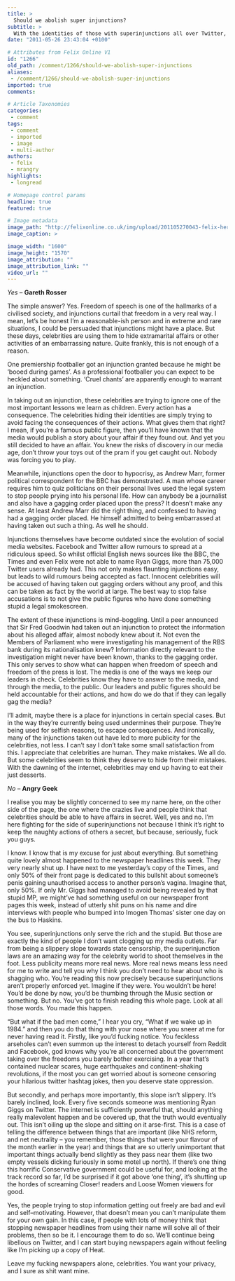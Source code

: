 ```yaml
---
title: >
  Should we abolish super injunctions?
subtitle: >
  With the identities of those with superinjunctions all over Twitter, mentioned in Parliament, and published in the Scottish papers, is it time to rid ourselves of the super injunction?
date: "2011-05-26 23:43:04 +0100"

# Attributes from Felix Online V1
id: "1266"
old_path: /comment/1266/should-we-abolish-super-injunctions
aliases:
 - /comment/1266/should-we-abolish-super-injunctions
imported: true
comments:

# Article Taxonomies
categories:
 - comment
tags:
 - comment
 - imported
 - image
 - multi-author
authors:
 - felix
 - mrangry
highlights:
 - longread

# Homepage control params
headline: true
featured: true

# Image metadata
image_path: "http://felixonline.co.uk/img/upload/201105270043-felix-herald.jpg"
image_caption: >

image_width: "1600"
image_height: "1570"
image_attribution: ""
image_attribution_link: ""
video_url: ""
---
```


_Yes_ – __Gareth Rosser__

The simple answer? Yes. Freedom of speech is one of the hallmarks of a civilised society, and injunctions curtail that freedom in a very real way. I mean, let’s be honest I’m a reasonable-ish person and in extreme and rare situations, I could be persuaded that injunctions might have a place. But these days, celebrities are using them to hide extramarital affairs or other activities of an embarrassing nature. Quite frankly, this is not enough of a reason.

One premiership footballer got an injunction granted because he might be ‘booed during games’. As a professional footballer you can expect to be heckled about something. ‘Cruel chants’ are apparently enough to warrant an injunction.

In taking out an injunction, these celebrities are trying to ignore one of the most important lessons we learn as children. Every action has a consequence. The celebrities hiding their identities are simply trying to avoid facing the consequences of their actions. What gives them that right? I mean, if you’re a famous public figure, then you’ll have known that the media would publish a story about your affair if they found out. And yet you still decided to have an affair. You knew the risks of discovery in our media age, don’t throw your toys out of the pram if you get caught out. Nobody was forcing you to play.

Meanwhile, injunctions open the door to hypocrisy, as Andrew Marr, former political correspondent for the BBC has demonstrated. A man whose career requires him to quiz politicians on their personal lives used the legal system to stop people prying into his personal life. How can anybody be a journalist and also have a gagging order placed upon the press? It doesn’t make any sense. At least Andrew Marr did the right thing, and confessed to having had a gagging order placed. He himself admitted to being embarrassed at having taken out such a thing. As well he should.

Injunctions themselves have become outdated since the evolution of social media websites. Facebook and Twitter allow rumours to spread at a ridiculous speed. So whilst official English news sources like the BBC, the Times and even Felix were not able to name Ryan Giggs, more than 75,000 Twitter users already had. This not only makes flaunting injunctions easy, but leads to wild rumours being accepted as fact. Innocent celebrities will be accused of having taken out gagging orders without any proof, and this can be taken as fact by the world at large. The best way to stop false accusations is to not give the public figures who have done something stupid a legal smokescreen.

The extent of these injunctions is mind–boggling. Until a peer announced that Sir Fred Goodwin had taken out an injunction to protect the information about his alleged affair, almost nobody knew about it. Not even the Members of Parliament who were investigating his management of the RBS bank during its nationalisation knew? Information directly relevant to the investigation might never have been known, thanks to the gagging order. This only serves to show what can happen when freedom of speech and freedom of the press is lost. The media is one of the ways we keep our leaders in check. Celebrities know they have to answer to the media, and through the media, to the public. Our leaders and public figures should be held accountable for their actions, and how do we do that if they can legally gag the media?

I’ll admit, maybe there is a place for injunctions in certain special cases. But in the way they’re currently being used undermines their purpose. They’re being used for selfish reasons, to escape consequences. And ironically, many of the injunctions taken out have led to more publicity for the celebrities, not less. I can’t say I don’t take some small satisfaction from this. I appreciate that celebrities are human. They make mistakes. We all do. But some celebrities seem to think they deserve to hide from their mistakes. With the dawning of the internet, celebrities may end up having to eat their just desserts.

_No_ – __Angry Geek__

I realise you may be slightly concerned to see my name here, on the other side of the page, the one where the crazies live and people think that celebrities should be able to have affairs in secret. Well, yes and no. I’m here fighting for the side of superinjunctions not because I think it’s right to keep the naughty actions of others a secret, but because, seriously, fuck you guys.

I know. I know that is my excuse for just about everything. But something quite lovely almost happened to the newspaper headlines this week. They very nearly shut up. I have next to me yesterday’s copy of the Times, and only 50% of their front page is dedicated to this bullshit about someone’s penis gaining unauthorised access to another person’s vagina. Imagine that, only 50%. If only Mr. Giggs had managed to avoid being revealed by that stupid MP, we might’ve had something useful on our newspaper front pages this week, instead of utterly shit puns on his name and dire interviews with people who bumped into Imogen Thomas’ sister one day on the bus to Haskins.

You see, superinjunctions only serve the rich and the stupid. But those are exactly the kind of people I don’t want clogging up my media outlets. Far from being a slippery slope towards state censorship, the superinjunction laws are an amazing way for the celebrity world to shoot themselves in the foot. Less publicity means more real news. More real news means less need for me to write and tell you why I think you don’t need to hear about who is shagging who. You’re reading this now precisely because superinjunctions aren’t properly enforced yet. Imagine if they were. You wouldn’t be here! You’d be done by now, you’d be thumbing through the Music section or something. But no. You’ve got to finish reading this whole page. Look at all those words. You made this happen.

“But what if the bad men come,” I hear you cry, “What if we wake up in 1984.” and then you do that thing with your nose where you sneer at me for never having read it. Firstly, like you’d fucking notice. You feckless arseholes can’t even summon up the interest to detach yourself from Reddit and Facebook, god knows why you’re all concerned about the government taking over the freedoms you barely bother exercising. In a year that’s contained nuclear scares, huge earthquakes and continent-shaking revolutions, if the most you can get worried about is someone censoring your hilarious twitter hashtag jokes, then you deserve state oppression.

But secondly, and perhaps more importantly, this slope isn’t slippery. It’s barely inclined, look. Every five seconds someone was mentioning Ryan Giggs on Twitter. The internet is sufficiently powerful that, should anything really malevolent happen and be covered up, that the truth would eventually out. This isn’t oiling up the slope and sitting on it arse-first. This is a case of telling the difference between things that are important (like NHS reform, and net neutrality – you remember, those things that were your flavour of the month earlier in the year) and things that are so utterly unimportant that important things actually bend slightly as they pass near them (like two empty vessels dicking furiously in some motel up north). If there’s one thing this horrific Conservative government could be useful for, and looking at the track record so far, I’d be surprised if it got above ‘one thing’, it’s shutting up the hordes of screaming Closer! readers and Loose Women viewers for good.

Yes, the people trying to stop information getting out freely are bad and evil and self–motivating. However, that doesn’t mean you can’t manipulate them for your own gain. In this case, if people with lots of money think that stopping newspaper headlines from using their name will solve all of their problems, then so be it. I encourage them to do so. We’ll continue being libellous on Twitter, and I can start buying newspapers again without feeling like I’m picking up a copy of Heat.

Leave my fucking newspapers alone, celebrities. You want your privacy, and I sure as shit want mine.
